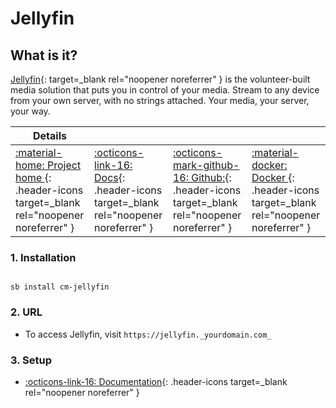 # Jellyfin

## What is it?

[Jellyfin](https://jellyfin.org/){: target=_blank rel="noopener noreferrer" } is the volunteer-built media solution that puts you in control of your media. Stream to any device from your own server, with no strings attached. Your media, your server, your way.

| Details     |             |             |             |
|-------------|-------------|-------------|-------------|
| [:material-home: Project home ](https://jellyfin.org/){: .header-icons target=_blank rel="noopener noreferrer" } | [:octicons-link-16: Docs](https://docs.jellyfin.org/){: .header-icons target=_blank rel="noopener noreferrer" } | [:octicons-mark-github-16: Github:](https://github.com/jellyfin/jellyfin){: .header-icons target=_blank rel="noopener noreferrer" } | [:material-docker: Docker ](https://hub.docker.com/r/hotio/jellyfin){: .header-icons target=_blank rel="noopener noreferrer" }|

### 1. Installation

``` shell

sb install cm-jellyfin

```

### 2. URL

- To access Jellyfin, visit `https://jellyfin._yourdomain.com_`

### 3. Setup

- [:octicons-link-16: Documentation](https://docs.jellyfin.org/){: .header-icons target=_blank rel="noopener noreferrer" }
